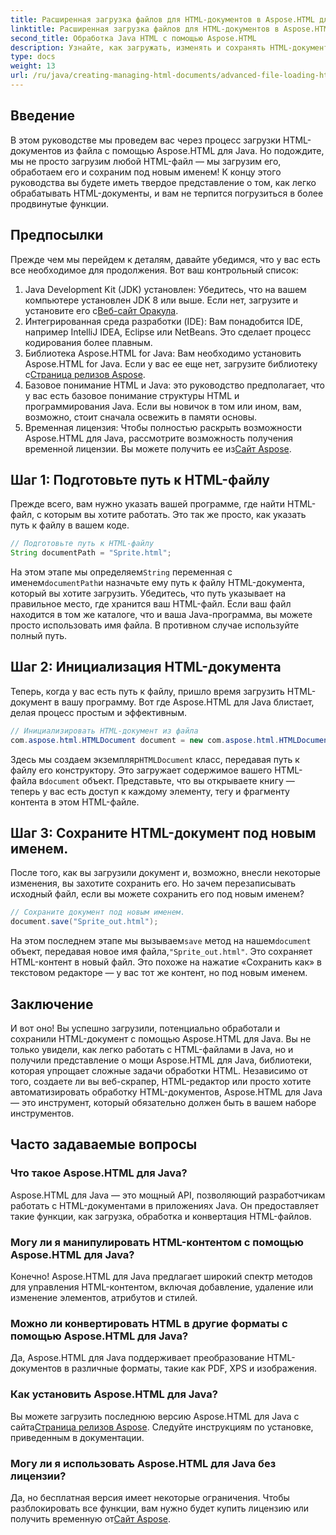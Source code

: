 ```yaml
---
title: Расширенная загрузка файлов для HTML-документов в Aspose.HTML для Java
linktitle: Расширенная загрузка файлов для HTML-документов в Aspose.HTML для Java
second_title: Обработка Java HTML с помощью Aspose.HTML
description: Узнайте, как загружать, изменять и сохранять HTML-документы с помощью Aspose.HTML для Java в этом пошаговом руководстве. Откройте для себя расширенную обработку HTML в своих проектах Java.
type: docs
weight: 13
url: /ru/java/creating-managing-html-documents/advanced-file-loading-html-documents/
---
```

## Введение
В этом руководстве мы проведем вас через процесс загрузки HTML-документов из файла с помощью Aspose.HTML для Java. Но подождите, мы не просто загрузим любой HTML-файл — мы загрузим его, обработаем его и сохраним под новым именем! К концу этого руководства вы будете иметь твердое представление о том, как легко обрабатывать HTML-документы, и вам не терпится погрузиться в более продвинутые функции.
## Предпосылки
Прежде чем мы перейдем к деталям, давайте убедимся, что у вас есть все необходимое для продолжения. Вот ваш контрольный список:
1.  Java Development Kit (JDK) установлен: Убедитесь, что на вашем компьютере установлен JDK 8 или выше. Если нет, загрузите и установите его с[Веб-сайт Оракула](https://www.oracle.com/java/technologies/javase-downloads.html).
2. Интегрированная среда разработки (IDE): Вам понадобится IDE, например IntelliJ IDEA, Eclipse или NetBeans. Это сделает процесс кодирования более плавным.
3.  Библиотека Aspose.HTML for Java: Вам необходимо установить Aspose.HTML for Java. Если у вас ее еще нет, загрузите библиотеку с[Страница релизов Aspose](https://releases.aspose.com/html/java/).
4. Базовое понимание HTML и Java: это руководство предполагает, что у вас есть базовое понимание структуры HTML и программирования Java. Если вы новичок в том или ином, вам, возможно, стоит сначала освежить в памяти основы.
5.  Временная лицензия: Чтобы полностью раскрыть возможности Aspose.HTML для Java, рассмотрите возможность получения временной лицензии. Вы можете получить ее из[Сайт Aspose](https://purchase.aspose.com/temporary-license/).

## Шаг 1: Подготовьте путь к HTML-файлу
Прежде всего, вам нужно указать вашей программе, где найти HTML-файл, с которым вы хотите работать. Это так же просто, как указать путь к файлу в вашем коде.
```java
// Подготовьте путь к HTML-файлу
String documentPath = "Sprite.html";
```
 На этом этапе мы определяем`String` переменная с именем`documentPath`и назначьте ему путь к файлу HTML-документа, который вы хотите загрузить. Убедитесь, что путь указывает на правильное место, где хранится ваш HTML-файл. Если ваш файл находится в том же каталоге, что и ваша Java-программа, вы можете просто использовать имя файла. В противном случае используйте полный путь.
## Шаг 2: Инициализация HTML-документа
Теперь, когда у вас есть путь к файлу, пришло время загрузить HTML-документ в вашу программу. Вот где Aspose.HTML для Java блистает, делая процесс простым и эффективным.
```java
// Инициализировать HTML-документ из файла
com.aspose.html.HTMLDocument document = new com.aspose.html.HTMLDocument(documentPath);
```
 Здесь мы создаем экземпляр`HTMLDocument` класс, передавая путь к файлу его конструктору. Это загружает содержимое вашего HTML-файла в`document` объект. Представьте, что вы открываете книгу — теперь у вас есть доступ к каждому элементу, тегу и фрагменту контента в этом HTML-файле.
## Шаг 3: Сохраните HTML-документ под новым именем.
После того, как вы загрузили документ и, возможно, внесли некоторые изменения, вы захотите сохранить его. Но зачем перезаписывать исходный файл, если вы можете сохранить его под новым именем?
```java
// Сохраните документ под новым именем.
document.save("Sprite_out.html");
```
 На этом последнем этапе мы вызываем`save` метод на нашем`document` объект, передавая новое имя файла,`"Sprite_out.html"`. Это сохраняет HTML-контент в новый файл. Это похоже на нажатие «Сохранить как» в текстовом редакторе — у вас тот же контент, но под новым именем.
## Заключение
И вот оно! Вы успешно загрузили, потенциально обработали и сохранили HTML-документ с помощью Aspose.HTML для Java. Вы не только увидели, как легко работать с HTML-файлами в Java, но и получили представление о мощи Aspose.HTML для Java, библиотеки, которая упрощает сложные задачи обработки HTML.
Независимо от того, создаете ли вы веб-скрапер, HTML-редактор или просто хотите автоматизировать обработку HTML-документов, Aspose.HTML для Java — это инструмент, который обязательно должен быть в вашем наборе инструментов.
## Часто задаваемые вопросы
### Что такое Aspose.HTML для Java?
Aspose.HTML для Java — это мощный API, позволяющий разработчикам работать с HTML-документами в приложениях Java. Он предоставляет такие функции, как загрузка, обработка и конвертация HTML-файлов.
### Могу ли я манипулировать HTML-контентом с помощью Aspose.HTML для Java?
Конечно! Aspose.HTML для Java предлагает широкий спектр методов для управления HTML-контентом, включая добавление, удаление или изменение элементов, атрибутов и стилей.
### Можно ли конвертировать HTML в другие форматы с помощью Aspose.HTML для Java?
Да, Aspose.HTML для Java поддерживает преобразование HTML-документов в различные форматы, такие как PDF, XPS и изображения.
### Как установить Aspose.HTML для Java?
 Вы можете загрузить последнюю версию Aspose.HTML для Java с сайта[Страница релизов Aspose](https://releases.aspose.com/html/java/). Следуйте инструкциям по установке, приведенным в документации.
### Могу ли я использовать Aspose.HTML для Java без лицензии?
 Да, но бесплатная версия имеет некоторые ограничения. Чтобы разблокировать все функции, вам нужно будет купить лицензию или получить временную от[Сайт Aspose](https://purchase.aspose.com/temporary-license/).
